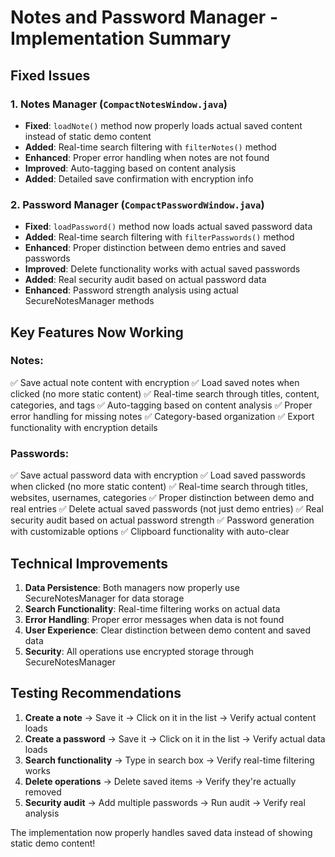 # Notes and Password Manager - Implementation Summary

## Fixed Issues

### 1. Notes Manager (`CompactNotesWindow.java`)
- **Fixed**: `loadNote()` method now properly loads actual saved content instead of static demo content
- **Added**: Real-time search filtering with `filterNotes()` method
- **Enhanced**: Proper error handling when notes are not found
- **Improved**: Auto-tagging based on content analysis
- **Added**: Detailed save confirmation with encryption info

### 2. Password Manager (`CompactPasswordWindow.java`)
- **Fixed**: `loadPassword()` method now loads actual saved password data
- **Added**: Real-time search filtering with `filterPasswords()` method
- **Enhanced**: Proper distinction between demo entries and saved passwords
- **Improved**: Delete functionality works with actual saved passwords
- **Added**: Real security audit based on actual password data
- **Enhanced**: Password strength analysis using actual SecureNotesManager methods

## Key Features Now Working

### Notes:
✅ Save actual note content with encryption
✅ Load saved notes when clicked (no more static content)
✅ Real-time search through titles, content, categories, and tags
✅ Auto-tagging based on content analysis
✅ Proper error handling for missing notes
✅ Category-based organization
✅ Export functionality with encryption details

### Passwords:
✅ Save actual password data with encryption
✅ Load saved passwords when clicked (no more static content)
✅ Real-time search through titles, websites, usernames, categories
✅ Proper distinction between demo and real entries
✅ Delete actual saved passwords (not just demo entries)
✅ Real security audit based on actual password strength
✅ Password generation with customizable options
✅ Clipboard functionality with auto-clear

## Technical Improvements

1. **Data Persistence**: Both managers now properly use SecureNotesManager for data storage
2. **Search Functionality**: Real-time filtering works on actual data
3. **Error Handling**: Proper error messages when data is not found
4. **User Experience**: Clear distinction between demo content and saved data
5. **Security**: All operations use encrypted storage through SecureNotesManager

## Testing Recommendations

1. **Create a note** → Save it → Click on it in the list → Verify actual content loads
2. **Create a password** → Save it → Click on it in the list → Verify actual data loads
3. **Search functionality** → Type in search box → Verify real-time filtering works
4. **Delete operations** → Delete saved items → Verify they're actually removed
5. **Security audit** → Add multiple passwords → Run audit → Verify real analysis

The implementation now properly handles saved data instead of showing static demo content!